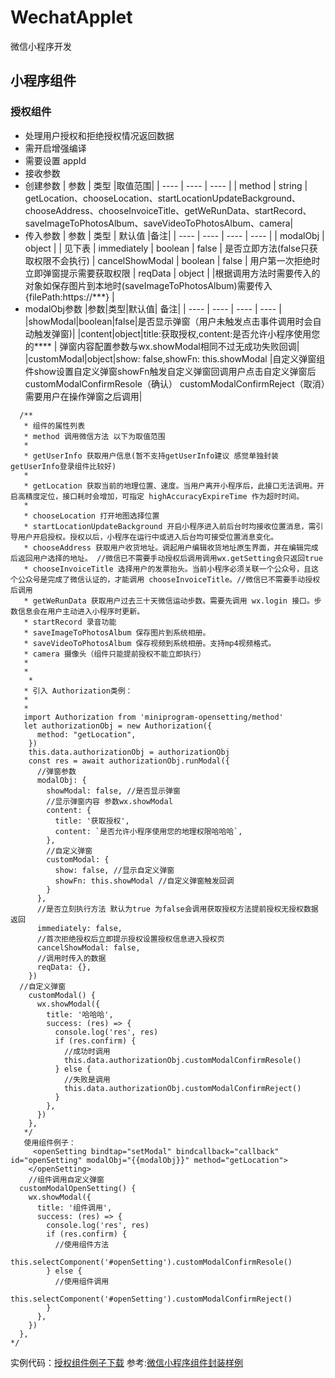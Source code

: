 # WechatApplet

微信小程序开发

## 小程序组件

### 授权组件

- 处理用户授权和拒绝授权情况返回数据
- 需开启增强编译
- 需要设置 appId
- 接收参数
- 创建参数
  |  参数   | 类型  |取值范围|
  |  ----  | ----  | ---- |
  | method  | string | getLocation、chooseLocation、startLocationUpdateBackground、chooseAddress、chooseInvoiceTitle、getWeRunData、startRecord、saveImageToPhotosAlbum、saveVideoToPhotosAlbum、camera|
- 传入参数
    |  参数   | 类型 | 默认值 |备注|
  |  ----  | ----  | ---- | ---- |
  | modalObj  | object |  | 见下表
  | immediately | boolean | false | 是否立即方法(false只获取权限不会执行)
  | cancelShowModal | boolean | false | 用户第一次拒绝时立即弹窗提示需要获取权限
  | reqData | object | |根据调用方法时需要传入的对象如保存图片到本地时(saveImageToPhotosAlbum)需要传入{filePath:https://***} |
- modalObj参数
  |参数|类型|默认值| 备注|
  |  ----  | ----  | ---- | ---- |
  |showModal|boolean|false|是否显示弹窗（用户未触发点击事件调用时会自动触发弹窗)|
  |content|object|title:获取授权,content:是否允许小程序使用您的**** | 弹窗内容配置参数与wx.showModal相同不过无成功失败回调|
  |customModal|object|show: false,showFn: this.showModal |自定义弹窗组件show设置自定义弹窗showFn触发自定义弹窗回调用户点击自定义弹窗后customModalConfirmResole（确认） customModalConfirmReject（取消）需要用户在操作弹窗之后调用|
          
```
  /**
   * 组件的属性列表
   * method 调用微信方法 以下为取值范围
   *
   * getUserInfo 获取用户信息(暂不支持getUserInfo建议 感觉单独封装getUserInfo登录组件比较好)
   *
   * getLocation 获取当前的地理位置、速度。当用户离开小程序后，此接口无法调用。开启高精度定位，接口耗时会增加，可指定 highAccuracyExpireTime 作为超时时间。
   *
   * chooseLocation 打开地图选择位置
   * startLocationUpdateBackground 开启小程序进入前后台时均接收位置消息，需引导用户开启授权。授权以后，小程序在运行中或进入后台均可接受位置消息变化。
   * chooseAddress 获取用户收货地址。调起用户编辑收货地址原生界面，并在编辑完成后返回用户选择的地址。 //微信已不需要手动授权后调用调用wx.getSetting会只返回true
   * chooseInvoiceTitle 选择用户的发票抬头。当前小程序必须关联一个公众号，且这个公众号是完成了微信认证的，才能调用 chooseInvoiceTitle。//微信已不需要手动授权后调用
   * getWeRunData 获取用户过去三十天微信运动步数。需要先调用 wx.login 接口。步数信息会在用户主动进入小程序时更新。
   * startRecord 录音功能
   * saveImageToPhotosAlbum 保存图片到系统相册。
   * saveVideoToPhotosAlbum 保存视频到系统相册。支持mp4视频格式。
   * camera 摄像头（组件只能提前授权不能立即执行）
   *
   *
    *
   * 引入 Authorization类例：
   *
   *
   import Authorization from 'miniprogram-opensetting/method'
   let authorizationObj = new Authorization({
      method: "getLocation",
    })
    this.data.authorizationObj = authorizationObj
    const res = await authorizationObj.runModal({
      //弹窗参数
      modalObj: {
        showModal: false, //是否显示弹窗
        //显示弹窗内容 参数wx.showModal
        content: {
          title: '获取授权',
          content: `是否允许小程序使用您的地理权限哈哈哈`,
        },
        //自定义弹窗
        customModal: {
          show: false, //显示自定义弹窗
          showFn: this.showModal //自定义弹窗触发回调
        }
      },
      //是否立刻执行方法 默认为true 为false会调用获取授权方法提前授权无授权数据返回
      immediately: false,
      //首次拒绝授权后立即提示授权设置授权信息进入授权页
      cancelShowModal: false,
      //调用时传入的数据
      reqData: {},
    })
  //自定义弹窗
    customModal() {
      wx.showModal({
        title: '哈哈哈',
        success: (res) => {
          console.log('res', res)
          if (res.confirm) {
            //成功时调用
            this.data.authorizationObj.customModalConfirmResole()
          } else {
            //失败是调用
            this.data.authorizationObj.customModalConfirmReject()
          }
        },
      })
    },
   */
   使用组件例子：
     <openSetting bindtap="setModal" bindcallback="callback" id="openSetting" modalObj="{{modalObj}}" method="getLocation">
    </openSetting>
    //组件调用自定义弹窗
  customModalOpenSetting() {
    wx.showModal({
      title: '组件调用',
      success: (res) => {
        console.log('res', res)
        if (res.confirm) {
          //使用组件方法
          this.selectComponent('#openSetting').customModalConfirmResole()
        } else {
          //使用组件调用
          this.selectComponent('#openSetting').customModalConfirmReject()
        }
      },
    })
  },
*/
```

实例代码：[授权组件例子下载](https://developers.weixin.qq.com/s/mTJOTSml7Uq3)
参考:[微信小程序组件封装样例](https://github.com/wechat-miniprogram/miniprogram-custom-component)
